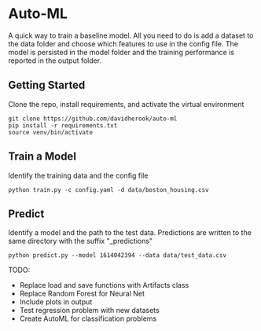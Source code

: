 # Auto-ML

A quick way to train a baseline model. All you need to do is add a dataset to the data folder and choose which features to use in the config file. The model is persisted in the model folder and the training performance is reported in the output folder.

## Getting Started

Clone the repo, install requirements, and activate the virtual environment
```
git clone https://github.com/davidherook/auto-ml
pip install -r requirements.txt
source venv/bin/activate
```

## Train a Model

Identify the training data and the config file
```
python train.py -c config.yaml -d data/boston_housing.csv
```

## Predict 

Identify a model and the path to the test data. Predictions are written to the same directory with the suffix "_predictions"
```
python predict.py --model 1614042394 --data data/test_data.csv
```



TODO:
- Replace load and save functions with Artifacts class
- Replace Random Forest for Neural Net
- Include plots in output
- Test regression problem with new datasets 
- Create AutoML for classification problems


